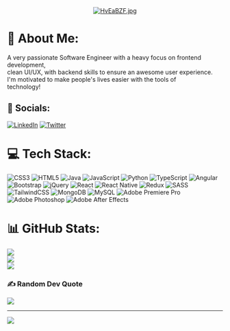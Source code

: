 <div align="center";>
<a href="https://freeimage.host/"><img src="https://iili.io/HvEaBZF.jpg" alt="HvEaBZF.jpg" border="0" /></a>
</div>

# 📑 About Me:
A very passionate Software Engineer with a heavy focus on frontend development, <br>clean UI/UX, with backend skills to ensure an awesome user experience. <br>I'm motivated to make people's lives easier with the tools of <br>technology!<br>  


## 📲 Socials: 

[![LinkedIn](https://img.shields.io/badge/LinkedIn-%230077B5.svg?logo=linkedin&logoColor=white)](https://linkedin.com/in/https://www.linkedin.com/in/osheasanders/) [![Twitter](https://img.shields.io/badge/Twitter-%231DA1F2.svg?logo=Twitter&logoColor=white)](https://twitter.com/https://twitter.com/OsheaTheCoder) 

# 💻 Tech Stack:
![CSS3](https://img.shields.io/badge/css3-%231572B6.svg?style=for-the-badge&logo=css3&logoColor=white) ![HTML5](https://img.shields.io/badge/html5-%23E34F26.svg?style=for-the-badge&logo=html5&logoColor=white) ![Java](https://img.shields.io/badge/java-%23ED8B00.svg?style=for-the-badge&logo=java&logoColor=white) ![JavaScript](https://img.shields.io/badge/javascript-%23323330.svg?style=for-the-badge&logo=javascript&logoColor=%23F7DF1E) ![Python](https://img.shields.io/badge/python-3670A0?style=for-the-badge&logo=python&logoColor=ffdd54) ![TypeScript](https://img.shields.io/badge/typescript-%23007ACC.svg?style=for-the-badge&logo=typescript&logoColor=white) ![Angular](https://img.shields.io/badge/angular-%23DD0031.svg?style=for-the-badge&logo=angular&logoColor=white) ![Bootstrap](https://img.shields.io/badge/bootstrap-%23563D7C.svg?style=for-the-badge&logo=bootstrap&logoColor=white) ![jQuery](https://img.shields.io/badge/jquery-%230769AD.svg?style=for-the-badge&logo=jquery&logoColor=white) ![React](https://img.shields.io/badge/react-%2320232a.svg?style=for-the-badge&logo=react&logoColor=%2361DAFB) ![React Native](https://img.shields.io/badge/react_native-%2320232a.svg?style=for-the-badge&logo=react&logoColor=%2361DAFB) ![Redux](https://img.shields.io/badge/redux-%23593d88.svg?style=for-the-badge&logo=redux&logoColor=white) ![SASS](https://img.shields.io/badge/SASS-hotpink.svg?style=for-the-badge&logo=SASS&logoColor=white) ![TailwindCSS](https://img.shields.io/badge/tailwindcss-%2338B2AC.svg?style=for-the-badge&logo=tailwind-css&logoColor=white) ![MongoDB](https://img.shields.io/badge/MongoDB-%234ea94b.svg?style=for-the-badge&logo=mongodb&logoColor=white) ![MySQL](https://img.shields.io/badge/mysql-%2300f.svg?style=for-the-badge&logo=mysql&logoColor=white) ![Adobe Premiere Pro](https://img.shields.io/badge/Adobe%20Premiere%20Pro-9999FF.svg?style=for-the-badge&logo=Adobe%20Premiere%20Pro&logoColor=white) ![Adobe Photoshop](https://img.shields.io/badge/adobephotoshop-%2331A8FF.svg?style=for-the-badge&logo=adobephotoshop&logoColor=white) ![Adobe After Effects](https://img.shields.io/badge/Adobe%20After%20Effects-9999FF.svg?style=for-the-badge&logo=Adobe%20After%20Effects&logoColor=white)
# 📊 GitHub Stats:
![](https://github-readme-stats.vercel.app/api?username=OsheaSoftwareEng&theme=great-gatsby&hide_border=false&include_all_commits=true&count_private=true)<br/>
![](https://github-readme-streak-stats.herokuapp.com/?user=OsheaSoftwareEng&theme=great-gatsby&hide_border=false)<br/>
![](https://github-readme-stats.vercel.app/api/top-langs/?username=OsheaSoftwareEng&theme=great-gatsby&hide_border=false&include_all_commits=true&count_private=true&layout=compact)



### ✍️ Random Dev Quote
![](https://quotes-github-readme.vercel.app/api?type=horizontal&theme=gruvbox)

---
[![](https://visitcount.itsvg.in/api?id=OsheaSoftwareEng&icon=0&color=0)](https://visitcount.itsvg.in)

<!-- Proudly created with GPRM ( https://gprm.itsvg.in ) -->
